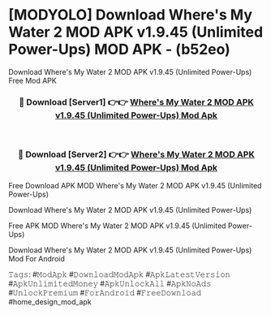 # [MODYOLO] Download Where's My Water 2 MOD APK v1.9.45 (Unlimited Power-Ups) MOD APK - (b52eo)
Download Where's My Water 2 MOD APK v1.9.45 (Unlimited Power-Ups) Free Mod APK

<div align="center">
<h3>🔴 Download [Server1] 👉👉 <a href="https://apk-comot.site?title=Where's_My_Water_2_MOD_APK_v1.9.45_(Unlimited_Power-Ups)">Where's My Water 2 MOD APK v1.9.45 (Unlimited Power-Ups) Mod Apk</a></h3><br>

<h3>🔴 Download [Server2] 👉👉 <a href="https://apk-comot.site?title=Where's_My_Water_2_MOD_APK_v1.9.45_(Unlimited_Power-Ups)">Where's My Water 2 MOD APK v1.9.45 (Unlimited Power-Ups) Mod Apk</a></h3>
</div>


Free Download APK MOD Where's My Water 2 MOD APK v1.9.45 (Unlimited Power-Ups)

Download Where's My Water 2 MOD APK v1.9.45 (Unlimited Power-Ups) 

Free APK MOD Where's My Water 2 MOD APK v1.9.45 (Unlimited Power-Ups) 

Download Where's My Water 2 MOD APK v1.9.45 (Unlimited Power-Ups) Mod For Android

𝚃𝚊𝚐𝚜: #𝙼𝚘𝚍𝙰𝚙𝚔 #𝙳𝚘𝚠𝚗𝚕𝚘𝚊𝚍𝙼𝚘𝚍𝙰𝚙𝚔 #𝙰𝚙𝚔𝙻𝚊𝚝𝚎𝚜𝚝𝚅𝚎𝚛𝚜𝚒𝚘𝚗 #𝙰𝚙𝚔𝚄𝚗𝚕𝚒𝚖𝚒𝚝𝚎𝚍𝙼𝚘𝚗𝚎𝚢 #𝙰𝚙𝚔𝚄𝚗𝚕𝚘𝚌𝚔𝙰𝚕𝚕 #𝙰𝚙𝚔𝙽𝚘𝙰𝚍𝚜 #𝚄𝚗𝚕𝚘𝚌𝚔𝙿𝚛𝚎𝚖𝚒𝚞𝚖 #𝙵𝚘𝚛𝙰𝚗𝚍𝚛𝚘𝚒𝚍 #𝙵𝚛𝚎𝚎𝙳𝚘𝚠𝚗𝚕𝚘𝚊𝚍 #home_design_mod_apk